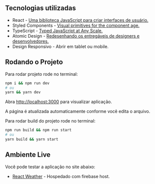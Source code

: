 ## Tecnologias utilizadas

- React - [Uma biblioteca JavaScript para criar interfaces de usuário.](https://pt-br.reactjs.org/)
- Styled Components - [Visual primitives for the component age.](https://styled-components.com/)
- TypeScript - [Typed JavaScript at Any Scale.](https://www.typescriptlang.org/)
- Atomic Design - [Redesenhando os entregáveis de designers e desenvolvedores.](https://brasil.uxdesign.cc/atomic-design-redesenhando-os-entreg%C3%A1veis-de-designers-e-desenvolvedores-da8886c7258d)
- Design Responsivo - Abrir em tablet ou mobile.

## Rodando o Projeto

Para rodar projeto rode no terminal:

```bash
npm i && npm run dev
# ou
yarn && yarn dev
```

Abra [http://localhost:3000](http://localhost:3000) para visualizar aplicação.

A página é atualizada automaticamente conforme você edita o arquivo.

Para rodar build do projeto rode no terminal:

```bash
npm run build && npm run start
# ou
yarn build && yarn start
```

## Ambiente Live

Você pode testar a aplicação no site abaixo:

- [React Weather](https://support-5598d.web.app/) - Hospedado com firebase host.
